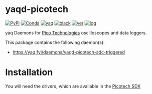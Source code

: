 # yaqd-picotech

[![PyPI](https://img.shields.io/pypi/v/yaqd-picotech)](https://pypi.org/project/yaqd-picotech)
[![Conda](https://img.shields.io/conda/vn/conda-forge/yaqd-picotech)](https://anaconda.org/conda-forge/yaqd-picotech)
[![yaq](https://img.shields.io/badge/framework-yaq-orange)](https://yaq.fyi/)
[![black](https://img.shields.io/badge/code--style-black-black)](https://black.readthedocs.io/)
[![ver](https://img.shields.io/badge/calver-YYYY.0M.MICRO-blue)](https://calver.org/)
[![log](https://img.shields.io/badge/change-log-informational)](https://gitlab.com/yaq/yaqd-picotech/-/blob/master/CHANGELOG.md)

yaq Daemons for [Pico Technologies](https://www.picotech.com/) oscilloscopes and data loggers.

This package contains the following daemon(s):

- https://yaq.fyi/daemons/yaqd-picotech-adc-triggered

# Installation

You will need the drivers, which are available in the [Picotech SDK](https://www.picotech.com/downloads)

